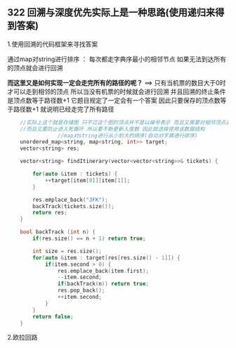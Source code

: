

## 322  回溯与深度优先实际上是一种思路(使用递归来得到答案)

1.使用回溯的代码框架来寻找答案

通过map对string进行排序 ： 每次都走字典序最小的相邻节点   如果无法到达所有的顶点就会进行回溯

**而这里又是如何实现一定会走完所有的路径的呢？** ==>   只有当机票的数目大于0时才可以走到相邻的顶点   所以当没有机票的时候就会进行回溯        并且回溯的终止条件是顶点数等于路径数+1    它题目规定了一定会有一个答案  因此只要保存的顶点数等于路径数+1 就说明已经走完了所有路径

```c++
    //实际上这个就是存储图 只不过这个图的顶点并不是以编号表示 而且又需要对相邻顶点进行字典排序
    //而且又要防止进入死循环 所以要不断更新入度数 因此就选择使用该数据结构
                //map对string进行从小到大的排序(自动对字典进行排序)
    unordered_map<string, map<string, int>> target;
    vector<string> res;

    vector<string> findItinerary(vector<vector<string>>& tickets) {

        for(auto &item : tickets) {
            ++target[item[0]][item[1]];
        }

        res.emplace_back("JFK");
        backTrack(tickets.size());
        return res;
    }

    bool backTrack (int n) {
        if(res.size() == n + 1) return true;

        int size = res.size();
        for(auto &item : target[res[res.size() - 1]]) {
            if(item.second > 0) {
                res.emplace_back(item.first);
                --item.second;
                if(backTrack(n)) return true;
                res.pop_back();
                ++item.second;
            }
        }
        return false;
    }
```



2.欧拉回路

